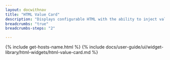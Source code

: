 ```yaml
---
layout: docwithnav
title: "HTML Value Card"
description: "Displays configurable HTML with the ability to inject values from the selected data source. For example, display single or multiple attribute values."
breadcrumbs: "true"
breadcrumbs-steps: "2"

---
```

{% include get-hosts-name.html %}
{% include docs/user-guide/ui/widget-library/html-widgets/html-value-card.md %}
